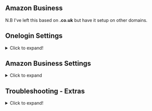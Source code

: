 ## Amazon Business

N.B I've left this based on **.co.uk** but have it setup on other domains.

## Onelogin Settings
<details>
<summary>Click to expand!</summary>

- Applications -> <span style="color:red">Add App</span>.
- SAML Custom Connector (Advanced)

### Info
- Amazon Business (Country)
- Icons 

### Configuration

First Header  | Second Header
------------- | -------------
RelayState  | 
Audience (EntityID)  | `https://www.amazon.co.uk`
Recipient  | `https://www.amazon.co.uk/bb/feature/sso/action/3p_redirect?idpId=1234`
ACS (Consumer) URL Validator*  | `^https:\/\/www\.amazon\.co\.uk\/bb\/feature\/sso\/action\/3p_redirect$`
ACS (Consumer) URL*  | `https://www.amazon.co.uk/bb/feature/sso/action/3p_redirect?idpId=1234`
Single Logout URL  | 
Login URL  | `https://www.amazon.co.uk/bb/feature/sso/action/3p_redirect?idpId=1234`
SAML not valid before  | 3
SAML not valid on or after  | 3
SAML initiater  | OneLogin
SAML nameID format  | Email
SAML issuer type  | Specific
SAML signature element  | Response
Encrypt assertion  | [ ]
SAML encryption method  | TRIPLEDES-CBC
Send NameID Format in SLO Request  | [ ]
Sign SLO Request  | [ ]
SAML sessionNotOnOrAfter  | 1440
Generate AttributeValue tag for empty values  | [ ]
Sign SLO Response  | [ ]
SAML Encryption  | 

## Parameters

| SAML Custom Connector (Advanced) Field      | Value |
| ----------- | ----------- |
| NameID (fka Email)     | Email       |
| email   | Email `*`       |
| fname   | First Name `*`        |
| lname   | Last Name `*`        |

`*` ☑️ Include in SAML assertion

## Rules

## SSO

## Acess

Assign it to yourself for testing

## Users

## Privileges

</details>

## Amazon Business Settings

<details>
<summary>Click to expand</summary>

![amazon_bus_connection_data](img/amazon_bus_1.png)

</details>


## Troubleshooting - Extras

<details>
<summary>Click to expand!</summary>

Error:

`Assertions could not be parsed from the request. Ensure the assertions are being sent and are encrypted by the IDP.`

- Make sure **Encyrpt Assertion** is unticked in the Onelogin Settings (yes, unticked)

### Multiple Companies

- If you have users with access to multiple companies you can't use the same email address. Amazon will tell you the email "Is already a memeber of another company.

- Create another SAML Custom Conenctor with the same steps above.

- Then OneLogin Macros to the rescue!
https://onelogin.service-now.com/kb_view_customer.do?sysparm_article=KB0010609

Go the Parameters and change the SAML Custom Connector...

Let's say you want **john.doe+custom@onelogin.com**

**NameID** -> Value -> Macro and `{username}+custom@{email_domain_part}`
**email** -> Value -> Macro and `{username}+custom@{email_domain_part}`

This is assuming the username is `john.doe` and the email domain is `onelogin.com`

So you can have mutiple companies for each user

Should look like the below <br>
![amazon_bus_connection_data](img/amazon_bus_2.png)

</details>
